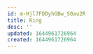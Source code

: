 ```yaml
---
id: m-Hjl7FDDyhGBw_S0au2R
title: King
desc: ''
updated: 1644961726964
created: 1644961726964
---
```


